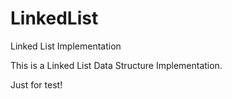# LinkedList
Linked List Implementation

This is a Linked List Data Structure Implementation.

Just for test!

